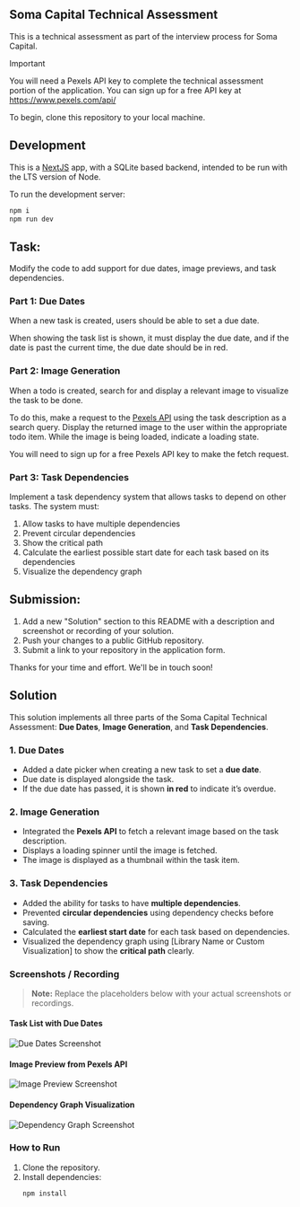 ## Soma Capital Technical Assessment

This is a technical assessment as part of the interview process for Soma Capital.

> [!IMPORTANT]  
> You will need a Pexels API key to complete the technical assessment portion of the application. You can sign up for a free API key at https://www.pexels.com/api/  

To begin, clone this repository to your local machine.

## Development

This is a [NextJS](https://nextjs.org) app, with a SQLite based backend, intended to be run with the LTS version of Node.

To run the development server:

```bash
npm i
npm run dev
```

## Task:

Modify the code to add support for due dates, image previews, and task dependencies.

### Part 1: Due Dates 

When a new task is created, users should be able to set a due date.

When showing the task list is shown, it must display the due date, and if the date is past the current time, the due date should be in red.

### Part 2: Image Generation 

When a todo is created, search for and display a relevant image to visualize the task to be done. 

To do this, make a request to the [Pexels API](https://www.pexels.com/api/) using the task description as a search query. Display the returned image to the user within the appropriate todo item. While the image is being loaded, indicate a loading state.

You will need to sign up for a free Pexels API key to make the fetch request. 

### Part 3: Task Dependencies

Implement a task dependency system that allows tasks to depend on other tasks. The system must:

1. Allow tasks to have multiple dependencies
2. Prevent circular dependencies
3. Show the critical path
4. Calculate the earliest possible start date for each task based on its dependencies
5. Visualize the dependency graph

## Submission:

1. Add a new "Solution" section to this README with a description and screenshot or recording of your solution. 
2. Push your changes to a public GitHub repository.
3. Submit a link to your repository in the application form.

Thanks for your time and effort. We'll be in touch soon!


## Solution

This solution implements all three parts of the Soma Capital Technical Assessment: **Due Dates**, **Image Generation**, and **Task Dependencies**.

### 1. Due Dates
- Added a date picker when creating a new task to set a **due date**.
- Due date is displayed alongside the task.
- If the due date has passed, it is shown **in red** to indicate it’s overdue.

### 2. Image Generation
- Integrated the **Pexels API** to fetch a relevant image based on the task description.
- Displays a loading spinner until the image is fetched.
- The image is displayed as a thumbnail within the task item.

### 3. Task Dependencies
- Added the ability for tasks to have **multiple dependencies**.
- Prevented **circular dependencies** using dependency checks before saving.
- Calculated the **earliest start date** for each task based on dependencies.
- Visualized the dependency graph using [Library Name or Custom Visualization] to show the **critical path** clearly.

### Screenshots / Recording
> **Note:** Replace the placeholders below with your actual screenshots or recordings.

#### Task List with Due Dates
![Due Dates Screenshot](./screenshots/due-dates.png)

#### Image Preview from Pexels API
![Image Preview Screenshot](./screenshots/image-preview.png)

#### Dependency Graph Visualization
![Dependency Graph Screenshot](./screenshots/dependency-graph.png)

### How to Run
1. Clone the repository.
2. Install dependencies:
   ```bash
   npm install

